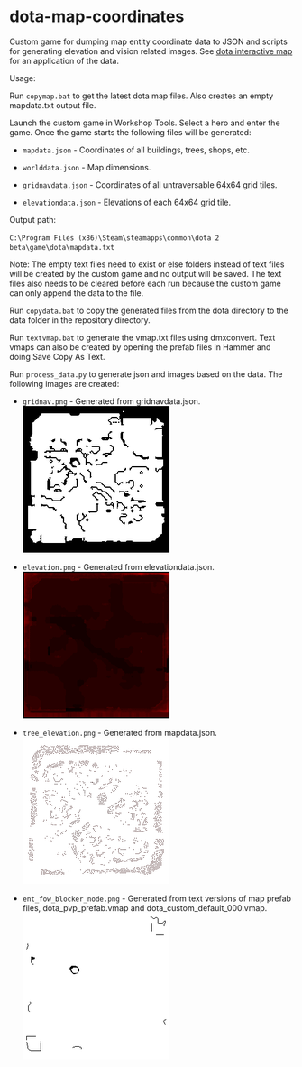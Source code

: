 # dota-map-coordinates

Custom game for dumping map entity coordinate data to JSON and scripts for generating elevation and vision related images. See [dota interactive map](https://github.com/devilesk/dota-interactive-map) for an application of the data.

Usage:

Run `copymap.bat` to get the latest dota map files. Also creates an empty mapdata.txt output file.

Launch the custom game in Workshop Tools. Select a hero and enter the game. Once the game starts the following files will be generated:

* `mapdata.json` - Coordinates of all buildings, trees, shops, etc.

* `worlddata.json` - Map dimensions.

* `gridnavdata.json` - Coordinates of all untraversable 64x64 grid tiles. 

* `elevationdata.json` - Elevations of each 64x64 grid tile.

Output path:

`C:\Program Files (x86)\Steam\steamapps\common\dota 2 beta\game\dota\mapdata.txt`

Note: The empty text files need to exist or else folders instead of text files will be created by the custom game and no output will be saved.
The text files also needs to be cleared before each run because the custom game can only append the data to the file.

Run `copydata.bat` to copy the generated files from the dota directory to the data folder in the repository directory.

Run `textvmap.bat` to generate the vmap.txt files using dmxconvert. Text vmaps can also be created by opening the prefab files in Hammer and doing Save Copy As Text.

Run `process_data.py` to generate json and images based on the data. The following images are created:

* `gridnav.png` - Generated from gridnavdata.json. ![gridnav.png](img/gridnav.png?raw=true)

* `elevation.png` - Generated from elevationdata.json. ![elevation.png](img/elevation.png?raw=true)

* `tree_elevation.png` - Generated from mapdata.json. ![tree_elevation.png](img/tree_elevation.png?raw=true)

* `ent_fow_blocker_node.png` - Generated from text versions of map prefab files, dota_pvp_prefab.vmap and dota_custom_default_000.vmap. ![ent_fow_blocker_node.png](img/ent_fow_blocker_node.png?raw=true)